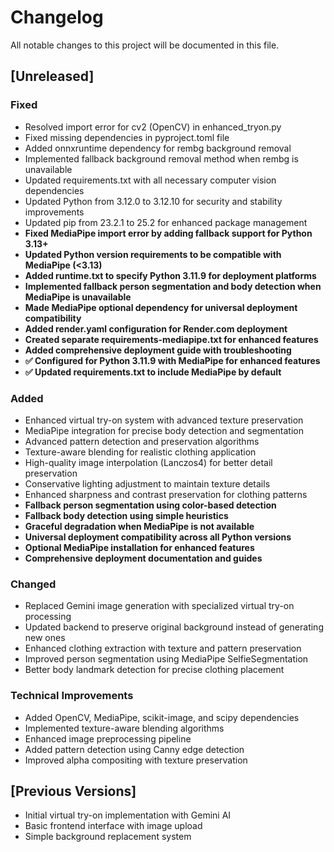 # Changelog

All notable changes to this project will be documented in this file.

## [Unreleased]

### Fixed
- Resolved import error for cv2 (OpenCV) in enhanced_tryon.py
- Fixed missing dependencies in pyproject.toml file
- Added onnxruntime dependency for rembg background removal
- Implemented fallback background removal method when rembg is unavailable
- Updated requirements.txt with all necessary computer vision dependencies
- Updated Python from 3.12.0 to 3.12.10 for security and stability improvements
- Updated pip from 23.2.1 to 25.2 for enhanced package management
- **Fixed MediaPipe import error by adding fallback support for Python 3.13+**
- **Updated Python version requirements to be compatible with MediaPipe (<3.13)**
- **Added runtime.txt to specify Python 3.11.9 for deployment platforms**
- **Implemented fallback person segmentation and body detection when MediaPipe is unavailable**
- **Made MediaPipe optional dependency for universal deployment compatibility**
- **Added render.yaml configuration for Render.com deployment**
- **Created separate requirements-mediapipe.txt for enhanced features**
- **Added comprehensive deployment guide with troubleshooting**
- **✅ Configured for Python 3.11.9 with MediaPipe for enhanced features**
- **✅ Updated requirements.txt to include MediaPipe by default**

### Added
- Enhanced virtual try-on system with advanced texture preservation
- MediaPipe integration for precise body detection and segmentation
- Advanced pattern detection and preservation algorithms
- Texture-aware blending for realistic clothing application
- High-quality image interpolation (Lanczos4) for better detail preservation
- Conservative lighting adjustment to maintain texture details
- Enhanced sharpness and contrast preservation for clothing patterns
- **Fallback person segmentation using color-based detection**
- **Fallback body detection using simple heuristics**
- **Graceful degradation when MediaPipe is not available**
- **Universal deployment compatibility across all Python versions**
- **Optional MediaPipe installation for enhanced features**
- **Comprehensive deployment documentation and guides**

### Changed
- Replaced Gemini image generation with specialized virtual try-on processing
- Updated backend to preserve original background instead of generating new ones
- Enhanced clothing extraction with texture and pattern preservation
- Improved person segmentation using MediaPipe SelfieSegmentation
- Better body landmark detection for precise clothing placement

### Technical Improvements
- Added OpenCV, MediaPipe, scikit-image, and scipy dependencies
- Implemented texture-aware blending algorithms
- Enhanced image preprocessing pipeline
- Added pattern detection using Canny edge detection
- Improved alpha compositing with texture preservation

## [Previous Versions]
- Initial virtual try-on implementation with Gemini AI
- Basic frontend interface with image upload
- Simple background replacement system
